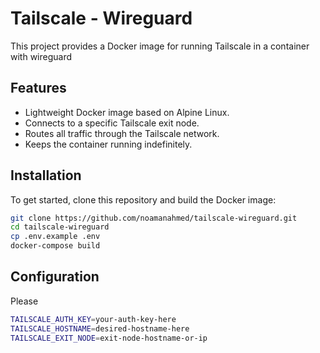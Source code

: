 # Tailscale - Wireguard

This project provides a Docker image for running Tailscale in a container with wireguard

## Features

- Lightweight Docker image based on Alpine Linux.
- Connects to a specific Tailscale exit node.
- Routes all traffic through the Tailscale network.
- Keeps the container running indefinitely.

## Installation

To get started, clone this repository and build the Docker image:

```bash
git clone https://github.com/noamanahmed/tailscale-wireguard.git
cd tailscale-wireguard
cp .env.example .env
docker-compose build
```

## Configuration
Please 
```bash
TAILSCALE_AUTH_KEY=your-auth-key-here
TAILSCALE_HOSTNAME=desired-hostname-here
TAILSCALE_EXIT_NODE=exit-node-hostname-or-ip
```